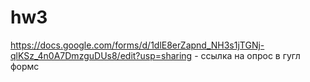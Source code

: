 # hw3
https://docs.google.com/forms/d/1dlE8erZapnd_NH3s1jTGNj-qlKSz_4n0A7DmzguDUs8/edit?usp=sharing - ссылка на опрос в гугл формс

